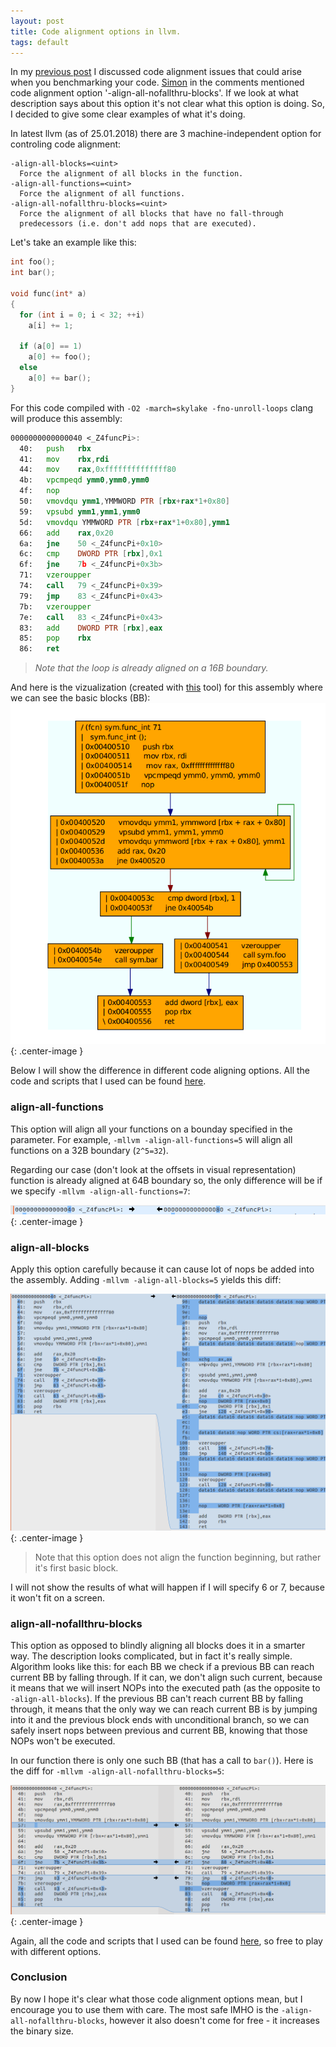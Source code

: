 ```yaml
---
layout: post
title: Code alignment options in llvm.
tags: default
---
```


In my [previous post](https://dendibakh.github.io/blog/2018/01/18/Code_alignment_issues) I discussed code alignment issues that could arise when you benchmarking your code. [Simon](https://twitter.com/TartanLlama) in the comments mentioned code alignment option '-align-all-nofallthru-blocks'. If we look at what description says about this option it's not clear what this option is doing. So, I decided to give some clear examples of what it's doing.

In latest llvm (as of 25.01.2018) there are 3 machine-independent option for controling code alignment:
```
-align-all-blocks=<uint>            
  Force the alignment of all blocks in the function.
-align-all-functions=<uint>
  Force the alignment of all functions.
-align-all-nofallthru-blocks=<uint>
  Force the alignment of all blocks that have no fall-through 
  predecessors (i.e. don't add nops that are executed).
```

Let's take an example like this:

```cpp
int foo();
int bar();

void func(int* a)
{
  for (int i = 0; i < 32; ++i)
    a[i] += 1;

  if (a[0] == 1)
    a[0] += foo();
  else
    a[0] += bar();
}
```
For this code compiled with `-O2 -march=skylake -fno-unroll-loops` clang will produce this assembly:
```asm
0000000000000040 <_Z4funcPi>:
  40:	push   rbx
  41:	mov    rbx,rdi
  44:	mov    rax,0xffffffffffffff80
  4b:	vpcmpeqd ymm0,ymm0,ymm0
  4f:	nop
  50:	vmovdqu ymm1,YMMWORD PTR [rbx+rax*1+0x80]
  59:	vpsubd ymm1,ymm1,ymm0
  5d:	vmovdqu YMMWORD PTR [rbx+rax*1+0x80],ymm1
  66:	add    rax,0x20
  6a:	jne    50 <_Z4funcPi+0x10>
  6c:	cmp    DWORD PTR [rbx],0x1
  6f:	jne    7b <_Z4funcPi+0x3b>
  71:	vzeroupper 
  74:	call   79 <_Z4funcPi+0x39>
  79:	jmp    83 <_Z4funcPi+0x43>
  7b:	vzeroupper 
  7e:	call   83 <_Z4funcPi+0x43>
  83:	add    DWORD PTR [rbx],eax
  85:	pop    rbx
  86:	ret
```
> *Note that the loop is already aligned on a 16B boundary.*

And here is the vizualization (created with [this](https://github.com/radare/radare2) tool) for this assembly where we can see the basic blocks (BB):
![](/img/posts/CodeAlignmentOptions/bb.png){: .center-image }

Below I will show the difference in different code aligning options. All the code and scripts that I used can be found [here](https://github.com/dendibakh/dendibakh.github.io/tree/master/_posts/code/CodeAlignmentOptions).

### align-all-functions

This option will align all your functions on a bounday specified in the parameter. For example, `-mllvm -align-all-functions=5` will align all functions on a 32B boundary (`2^5=32`). 

Regarding our case (don't look at the offsets in visual representation) function is already aligned at 64B boundary so, the only difference will be if we specify `-mllvm -align-all-functions=7`:


![](/img/posts/CodeAlignmentOptions/align_functions.png){: .center-image }

### align-all-blocks

Apply this option carefully because it can cause lot of nops be added into the assembly. Adding `-mllvm -align-all-blocks=5` yields this diff:

![](/img/posts/CodeAlignmentOptions/align_blocks.png){: .center-image }

> Note that this option does not align the function beginning, but rather it's first basic block.

I will not show the results of what will happen if I will specify 6 or 7, because it won't fit on a screen.

### align-all-nofallthru-blocks

This option as opposed to blindly aligning all blocks does it in a smarter way. The description looks complicated, but in fact it's really simple. Algorithm looks like this: for each BB we check if a previous BB can reach current BB by falling through. If it can, we don't align such current, because it means that we will insert NOPs into the executed path (as the opposite to `-align-all-blocks`). If the previous BB can't reach current BB by falling through, it means that the only way we can reach current BB is by jumping into it and the previous block ends with unconditional branch, so we can safely insert nops between previous and current BB, knowing that those NOPs won't be executed.

In our function there is only one such BB (that has a call to `bar()`). Here is the diff for `-mllvm -align-all-nofallthru-blocks=5`:

![](/img/posts/CodeAlignmentOptions/align_no_fall_thru_blocks.png){: .center-image }

Again, all the code and scripts that I used can be found [here](https://github.com/dendibakh/dendibakh.github.io/tree/master/_posts/code/CodeAlignmentOptions), so free to play with different options.

### Conclusion

By now I hope it's clear what those code alignment options mean, but I encourage you to use them with care. The most safe IMHO is the `-align-all-nofallthru-blocks`, however it also doesn't come for free - it increases the binary size.
